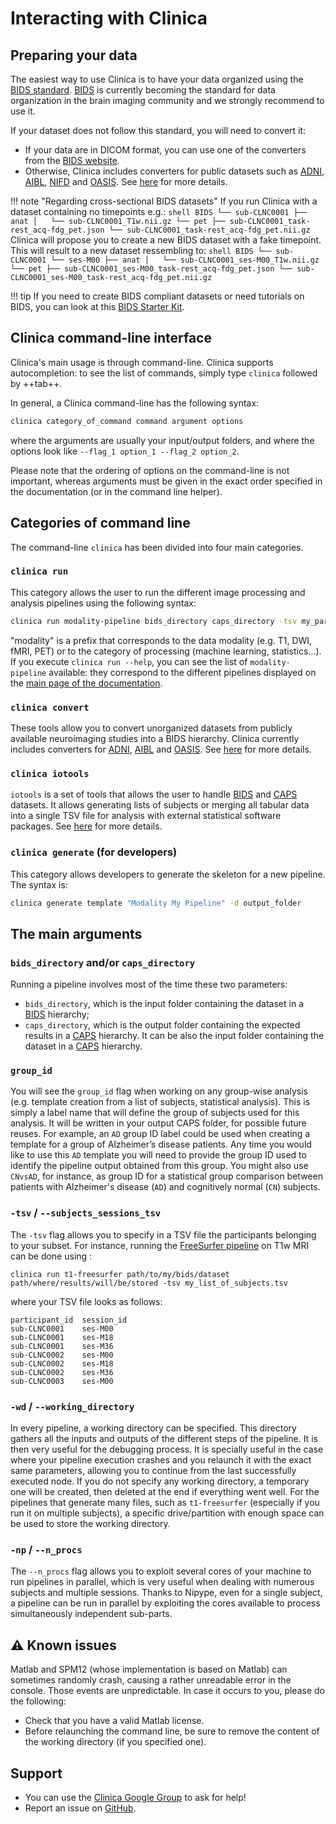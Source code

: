 # Interacting with Clinica

## Preparing your data

The easiest way to use Clinica is to have your data organized using the [BIDS standard](http://bids.neuroimaging.io/). [BIDS](http://bids.neuroimaging.io/) is currently becoming the standard for data organization in the brain imaging community and we strongly recommend to use it.

If your dataset does not follow this standard, you will need to convert it:

- If your data are in DICOM format, you can use one of the converters from the [BIDS website](http://bids.neuroimaging.io/).
- Otherwise, Clinica includes converters for public datasets such as [ADNI](http://adni.loni.usc.edu/), [AIBL](https://aibl.csiro.au), [NIFD](http://4rtni-ftldni.ini.usc.edu/) and [OASIS](http://www.oasis-brains.org). See [here](../DatabasesToBIDS) for more details.

!!! note "Regarding cross-sectional BIDS datasets"
    If you run Clinica with a dataset containing no timepoints e.g.:
    ```shell
    BIDS
    └── sub-CLNC0001
        ├── anat
        │   └── sub-CLNC0001_T1w.nii.gz
        └── pet
            ├── sub-CLNC0001_task-rest_acq-fdg_pet.json
            └── sub-CLNC0001_task-rest_acq-fdg_pet.nii.gz
    ```
    Clinica will propose you to create a new BIDS dataset with a fake timepoint. This will result to a new dataset ressembling to:
    ```shell
    BIDS
    └── sub-CLNC0001
        └── ses-M00
            ├── anat
            │   └── sub-CLNC0001_ses-M00_T1w.nii.gz
            └── pet
                ├── sub-CLNC0001_ses-M00_task-rest_acq-fdg_pet.json
                └── sub-CLNC0001_ses-M00_task-rest_acq-fdg_pet.nii.gz
    ```

!!! tip
     If you need to create BIDS compliant datasets or need tutorials on BIDS, you can look at this [BIDS Starter Kit](https://github.com/INCF/bids-starter-kit/).


## Clinica command-line interface

Clinica's main usage is through command-line. Clinica supports autocompletion: to see the list of commands, simply type `clinica` followed by ++tab++.

In general, a Clinica command-line has the following syntax:
```bash
clinica category_of_command command argument options
```
where the arguments are usually your input/output folders, and where the options look like `--flag_1 option_1 --flag_2 option_2`.

Please note that the ordering of options on the command-line is not important, whereas arguments must be given in the exact order specified in the documentation (or in the command line helper).


## Categories of command line

The command-line `clinica` has been divided into four main categories.

### `clinica run`

This category allows the user to run the different image processing and analysis pipelines using the following syntax:
```bash
clinica run modality-pipeline bids_directory caps_directory -tsv my_participants.tsv
```
"modality" is a prefix that corresponds to the data modality (e.g. T1, DWI, fMRI, PET) or to the category of processing (machine learning, statistics...).
If you execute `clinica run --help`, you can see the list of `modality-pipeline` available: they correspond to the different pipelines displayed on the [main page of the documentation](..).

<!-- ### clinica visualize

!!! note
    We are currently rewriting this section. We will update this section ASAP. -->

### `clinica convert`

These tools allow you to convert unorganized datasets from publicly available neuroimaging studies into a BIDS hierarchy. Clinica currently includes converters for [ADNI](http://adni.loni.usc.edu/), [AIBL](https://aibl.csiro.au) and [OASIS](http://www.oasis-brains.org). See [here](../DatabasesToBIDS) for more details.


### `clinica iotools`

`iotools` is a set of tools that allows the user to handle [BIDS](http://bids.neuroimaging.io) and [CAPS](../CAPS/Introduction) datasets. It allows generating lists of subjects or merging all tabular data into a single TSV file for analysis with external statistical software packages. See [here](../IO) for more details.


### `clinica generate` (for developers)

This category allows developers to generate the skeleton for a new pipeline. The syntax is:

```bash
clinica generate template "Modality My Pipeline" -d output_folder
```

## The main arguments

### `bids_directory` and/or `caps_directory`
Running a pipeline involves most of the time these two parameters:

- `bids_directory`, which is the input folder containing the dataset in a [BIDS](../BIDS) hierarchy;
- `caps_directory`, which is the output folder containing the expected results in a [CAPS](../CAPS/Introduction) hierarchy. It can be also the input folder containing the dataset in a [CAPS](../CAPS/Introduction) hierarchy.

### `group_id`
You will see the `group_id` flag when working on any group-wise analysis (e.g. template creation from a list of subjects, statistical analysis). This is simply a label name that will define the  group of subjects used for this analysis. It will be written in your output CAPS folder, for possible future reuses. For example, an `AD` group ID label could be used when creating a template for a group of Alzheimer’s disease patients. Any time you would like to use this `AD` template you will need to provide the group ID used to identify the pipeline output obtained from this group. You might also use `CNvsAD`, for instance, as group ID for a statistical group comparison between patients with Alzheimer's disease (`AD`) and cognitively normal (`CN`) subjects.

### `-tsv` / `--subjects_sessions_tsv`

The `-tsv` flag allows you to specify in a TSV file the participants belonging to your subset. For instance, running the [FreeSurfer pipeline](../Pipelines/T1_FreeSurfer) on T1w MRI can be done using :
```shell
clinica run t1-freesurfer path/to/my/bids/dataset path/where/results/will/be/stored -tsv my_list_of_subjects.tsv
```
where your TSV file looks as follows:
```text
participant_id  session_id
sub-CLNC0001    ses-M00
sub-CLNC0001    ses-M18
sub-CLNC0001    ses-M36
sub-CLNC0002    ses-M00
sub-CLNC0002    ses-M18
sub-CLNC0002    ses-M36
sub-CLNC0003    ses-M00
```
<!-- Note that to make the display clearer, the rows contain successive tabs, which should not happen in an actual TSV file. -->

### `-wd` / `--working_directory`
In every pipeline, a working directory can be specified. This directory gathers all the inputs and outputs of the different steps of the pipeline. It is then very useful for the debugging process. It is specially useful in the case where your pipeline execution crashes and you relaunch it with the exact same parameters, allowing you to continue from the last successfully executed node. If you do not specify any working directory, a temporary one will be created, then deleted at the end if everything went well. For the pipelines that generate many files, such as `t1-freesurfer` (especially if you run it on multiple subjects), a specific drive/partition with enough space can be used to store the working directory.

### `-np` / `--n_procs`
The `--n_procs` flag allows you to exploit several cores of your machine to run pipelines in parallel, which is very useful when dealing with numerous subjects and multiple sessions. Thanks to Nipype, even for a single subject, a pipeline can be run in parallel by exploiting the cores available to process simultaneously independent sub-parts.


## :warning: Known issues

Matlab and SPM12 (whose implementation is based on Matlab) can sometimes randomly crash, causing a rather unreadable error in the console. Those events are unpredictable. In case it occurs to you, please do the following:

- Check that you have a valid Matlab license.
- Before relaunching the command line, be sure to remove the content of the working directory (if you specified one).


## Support

-   You can use the [Clinica Google Group](https://groups.google.com/forum/#!forum/clinica-user) to ask for help!
-   Report an issue on [GitHub](https://github.com/aramis-lab/clinica/issues).
